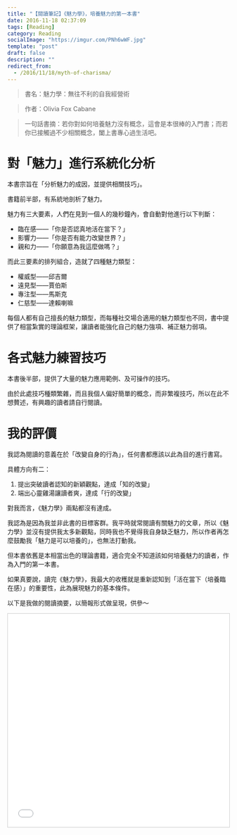 ```yaml
---
title: "【閱讀筆記】《魅力學》，培養魅力的第一本書"
date: 2016-11-18 02:37:09
tags: [Reading]
category: Reading
socialImage: "https://imgur.com/PNh6wWF.jpg"
template: "post"
draft: false
description: ""
redirect_from:
  - /2016/11/18/myth-of-charisma/
---
```



> 書名：魅力學：無往不利的自我經營術

> 作者：Olivia Fox Cabane

> 一句話書摘：若你對如何培養魅力沒有概念，這會是本很棒的入門書；而若你已接觸過不少相關概念，闔上書專心過生活吧。

# 對「魅力」進行系統化分析

本書宗旨在「分析魅力的成因，並提供相關技巧」。

<!-- more -->

書籍前半部，有系統地剖析了魅力。

魅力有三大要素，人們在見到一個人的幾秒鐘內，會自動對他進行以下判斷：

- 臨在感——「你是否認真地活在當下？」
- 影響力——「你是否有能力改變世界？」
- 親和力——「你願意為我這麼做嗎？」

而此三要素的排列組合，造就了四種魅力類型：

- 權威型——邱吉爾
- 遠見型——賈伯斯
- 專注型——馬斯克
- 仁慈型——達賴喇嘛

每個人都有自己擅長的魅力類型，而每種社交場合適用的魅力類型也不同，書中提供了相當紮實的理論框架，讓讀者能強化自己的魅力強項、補正魅力弱項。

# 各式魅力練習技巧

本書後半部，提供了大量的魅力應用範例、及可操作的技巧。

由於此處技巧種類繁雜，而且我個人偏好簡單的概念，而非繁複技巧，所以在此不想贅述，有興趣的讀者請自行閱讀。

# 我的評價

我認為閱讀的意義在於「改變自身的行為」，任何書都應該以此為目的進行書寫。

具體方向有二：

1. 提出突破讀者認知的新穎觀點，達成「知的改變」
2. 端出心靈雞湯讓讀者爽，達成「行的改變」

對我而言，《魅力學》兩點都沒有達成。

我認為是因為我並非此書的目標客群。我平時就常閱讀有關魅力的文章，所以《魅力學》並沒有提供我太多新觀點，同時我也不覺得我自身缺乏魅力，所以作者再怎麼鼓勵我「魅力是可以培養的」，也無法打動我。

但本書依舊是本相當出色的理論書籍，適合完全不知道該如何培養魅力的讀者，作為入門的第一本書。

如果真要說，讀完《魅力學》，我最大的收穫就是重新認知到「活在當下（培養臨在感）」的重要性，此為展現魅力的基本條件。

以下是我做的閱讀摘要，以簡報形式做呈現，供參～

<iframe src="//www.slideshare.net/slideshow/embed_code/key/50LaTnV0itSAwT" width="100%" height="485" frameborder="0" marginwidth="0" marginheight="0" scrolling="no" style="border:1px solid #CCC; border-width:1px; margin-bottom:5px; max-width: 100%;" allowfullscreen> </iframe> 


